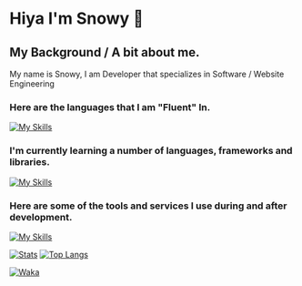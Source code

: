 # Hiya I'm Snowy 👋

## My Background / A bit about me.
My name is Snowy, I am Developer that specializes in Software / Website Engineering 

### Here are the languages that I am "Fluent" In.
[![My Skills](https://skillicons.dev/icons?i=js,html,css,java,kotlin,maven)](https://e-z.bio/snowyjs)

### I'm currently learning a number of languages, frameworks and libraries.
[![My Skills](https://skillicons.dev/icons?i=c,cs,gradle,ts,ejs)](https://e-z.bio/snowyjs)

### Here are some of the tools and services I use during and after development.
[![My Skills](https://skillicons.dev/icons?i=vscode,visualstudio,aws,azure,cloudflare,github)](https://e-z.bio/snowyjs)

[![Stats](https://github-readme-stats.vercel.app/api?username=snowypy)](https://mlg.lol/snowyjs) [![Top Langs](https://github-readme-stats.vercel.app/api/top-langs/?username=snowypy)](https://mlg.lol/snowyjs)

[![Waka](https://github-readme-stats.vercel.app/api/wakatime?username=snowyjs)](https://wakatime.com/@snowyjs)
